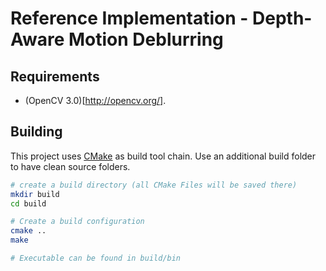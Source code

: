 # Reference Implementation - Depth-Aware Motion Deblurring

## Requirements

- (OpenCV 3.0)[http://opencv.org/].



## Building

This project uses [CMake](http://cmake.org/) as build tool chain. Use an additional build folder to have clean source folders.

```bash
# create a build directory (all CMake Files will be saved there)
mkdir build
cd build

# Create a build configuration
cmake ..
make

# Executable can be found in build/bin
```